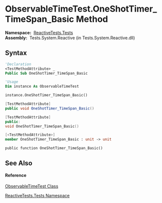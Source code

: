 # ObservableTimeTest.OneShotTimer\_TimeSpan\_Basic Method

**Namespace:**  [ReactiveTests.Tests](ReactiveTests.Tests\ReactiveTests.Tests.md)  
**Assembly:**  Tests.System.Reactive (in Tests.System.Reactive.dll)

## Syntax

```vb
'Declaration
<TestMethodAttribute> _
Public Sub OneShotTimer_TimeSpan_Basic
```

```vb
'Usage
Dim instance As ObservableTimeTest

instance.OneShotTimer_TimeSpan_Basic()
```

```csharp
[TestMethodAttribute]
public void OneShotTimer_TimeSpan_Basic()
```

```c++
[TestMethodAttribute]
public:
void OneShotTimer_TimeSpan_Basic()
```

```fsharp
[<TestMethodAttribute>]
member OneShotTimer_TimeSpan_Basic : unit -> unit 
```

```jscript
public function OneShotTimer_TimeSpan_Basic()
```

## See Also

#### Reference

[ObservableTimeTest Class](ObservableTimeTest\ObservableTimeTest.md)

[ReactiveTests.Tests Namespace](ReactiveTests.Tests\ReactiveTests.Tests.md)





